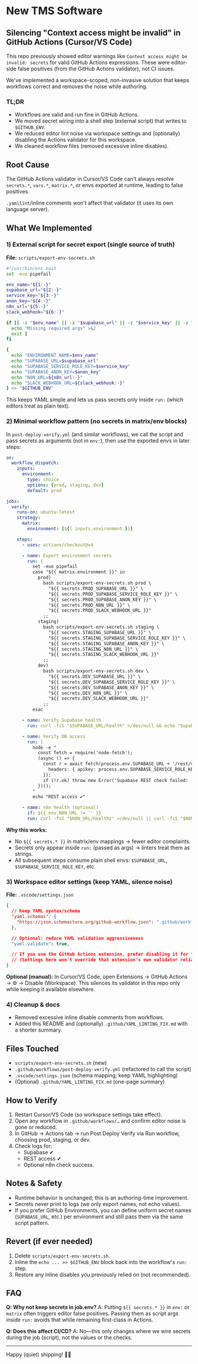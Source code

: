 # New TMS Software

## Silencing "Context access might be invalid" in GitHub Actions (Cursor/VS Code)

This repo previously showed editor warnings like `Context access might be invalid: secrets` for valid GitHub Actions expressions. These were editor-side false positives (from the GitHub Actions validator), not CI issues.

We've implemented a workspace-scoped, non-invasive solution that keeps workflows correct and removes the noise while authoring.

### TL;DR
- Workflows are valid and run fine in GitHub Actions.
- We moved secret wiring into a shell step (external script) that writes to `$GITHUB_ENV`.
- We reduced editor lint noise via workspace settings and (optionally) disabling the Actions validator for this workspace.
- We cleaned workflow files (removed excessive inline disables).

## Root Cause
The GitHub Actions validator in Cursor/VS Code can't always resolve `secrets.*`, `vars.*`, `matrix.*`, or envs exported at runtime, leading to false positives.

`.yamllint`/inline comments won't affect that validator (it uses its own language server).

## What We Implemented

### 1) External script for secret export (single source of truth)
**File:** `scripts/export-env-secrets.sh`

```bash
#!/usr/bin/env bash
set -euo pipefail

env_name="${1:-}"
supabase_url="${2:-}"
service_key="${3:-}"
anon_key="${4:-}"
n8n_url="${5:-}"
slack_webhook="${6:-}"

if [[ -z "$env_name" || -z "$supabase_url" || -z "$service_key" || -z "$anon_key" ]]; then
  echo "Missing required args" >&2
  exit 1
fi

{
  echo "ENVIRONMENT_NAME=$env_name"
  echo "SUPABASE_URL=$supabase_url"
  echo "SUPABASE_SERVICE_ROLE_KEY=$service_key"
  echo "SUPABASE_ANON_KEY=$anon_key"
  echo "N8N_URL=${n8n_url:-}"
  echo "SLACK_WEBHOOK_URL=${slack_webhook:-}"
} >> "$GITHUB_ENV"
```

This keeps YAML simple and lets us pass secrets only inside `run:` (which editors treat as plain text).

### 2) Minimal workflow pattern (no secrets in matrix/env blocks)
In `post-deploy-verify.yml` (and similar workflows), we call the script and pass secrets as arguments (not in `env:`), then use the exported envs in later steps:

```yaml
on:
  workflow_dispatch:
    inputs:
      environment:
        type: choice
        options: [prod, staging, dev]
        default: prod

jobs:
  verify:
    runs-on: ubuntu-latest
    strategy:
      matrix:
        environment: [${{ inputs.environment }}]

    steps:
      - uses: actions/checkout@v4

      - name: Export environment secrets
        run: |
          set -euo pipefail
          case "${{ matrix.environment }}" in
            prod)
              bash scripts/export-env-secrets.sh prod \
                "${{ secrets.PROD_SUPABASE_URL }}" \
                "${{ secrets.PROD_SUPABASE_SERVICE_ROLE_KEY }}" \
                "${{ secrets.PROD_SUPABASE_ANON_KEY }}" \
                "${{ secrets.PROD_N8N_URL }}" \
                "${{ secrets.PROD_SLACK_WEBHOOK_URL }}"
              ;;
            staging)
              bash scripts/export-env-secrets.sh staging \
                "${{ secrets.STAGING_SUPABASE_URL }}" \
                "${{ secrets.STAGING_SUPABASE_SERVICE_ROLE_KEY }}" \
                "${{ secrets.STAGING_SUPABASE_ANON_KEY }}" \
                "${{ secrets.STAGING_N8N_URL }}" \
                "${{ secrets.STAGING_SLACK_WEBHOOK_URL }}"
              ;;
            dev)
              bash scripts/export-env-secrets.sh dev \
                "${{ secrets.DEV_SUPABASE_URL }}" \
                "${{ secrets.DEV_SUPABASE_SERVICE_ROLE_KEY }}" \
                "${{ secrets.DEV_SUPABASE_ANON_KEY }}" \
                "${{ secrets.DEV_N8N_URL }}" \
                "${{ secrets.DEV_SLACK_WEBHOOK_URL }}"
              ;;
          esac

      - name: Verify Supabase health
        run: curl -fsS "$SUPABASE_URL/health" >/dev/null && echo "Supabase ✔"

      - name: Verify DB access
        run: |
          node -e "
            const fetch = require('node-fetch');
            (async () => {
              const r = await fetch(process.env.SUPABASE_URL + '/rest/v1/', {
                headers: { apikey: process.env.SUPABASE_SERVICE_ROLE_KEY }
              });
              if (!r.ok) throw new Error('Supabase REST check failed: ' + r.status);
            })();
          "
          echo "REST access ✔"

      - name: n8n health (optional)
        if: ${{ env.N8N_URL != '' }}
        run: curl -fsS "$N8N_URL/healthz" >/dev/null || curl -fsS "$N8N_URL" >/dev/null
```

**Why this works:**
- No `${{ secrets.* }}` in matrix/env mappings → fewer editor complaints.
- Secrets only appear inside `run:` (passed as args) → linters treat them as strings.
- All subsequent steps consume plain shell envs: `$SUPABASE_URL`, `$SUPABASE_SERVICE_ROLE_KEY`, etc.

### 3) Workspace editor settings (keep YAML, silence noise)
**File:** `.vscode/settings.json`

```json
{
  // Keep YAML syntax/schema
  "yaml.schemas": {
    "https://json.schemastore.org/github-workflow.json": ".github/workflows/*.yml"
  },

  // Optional: reduce YAML validation aggressiveness
  "yaml.validate": true,

  // If you use the GitHub Actions extension, prefer disabling it for this workspace via the UI.
  // (Settings here won't override that extension's own validator reliably.)
}
```

**Optional (manual):** In Cursor/VS Code, open Extensions → GitHub Actions → ⚙️ → Disable (Workspace).
This silences its validator in this repo only while keeping it available elsewhere.

### 4) Cleanup & docs
- Removed excessive inline disable comments from workflows.
- Added this README and (optionally) `.github/YAML_LINTING_FIX.md` with a shorter summary.

## Files Touched
- `scripts/export-env-secrets.sh` (new)
- `.github/workflows/post-deploy-verify.yml` (refactored to call the script)
- `.vscode/settings.json` (schema mapping; keep YAML highlighting)
- (Optional) `.github/YAML_LINTING_FIX.md` (one-page summary)

## How to Verify
1. Restart Cursor/VS Code (so workspace settings take effect).
2. Open any workflow in `.github/workflows/…` and confirm editor noise is gone or reduced.
3. In GitHub → Actions tab → run Post Deploy Verify via Run workflow, choosing prod, staging, or dev.
4. Check logs for:
   - Supabase ✔
   - REST access ✔
   - Optional n8n check success.

## Notes & Safety
- Runtime behavior is unchanged; this is an authoring-time improvement.
- Secrets never print to logs (we only export names, not echo values).
- If you prefer GitHub Environments, you can define uniform secret names (`SUPABASE_URL`, etc.) per environment and still pass them via the same script pattern.

## Revert (if ever needed)
1. Delete `scripts/export-env-secrets.sh`.
2. Inline the `echo ... >> $GITHUB_ENV` block back into the workflow's `run:` step.
3. Restore any inline disables you previously relied on (not recommended).

## FAQ

**Q: Why not keep secrets in job.env?**
A: Putting `${{ secrets.* }}` in `env:` or `matrix` often triggers editor false positives. Passing them as script args inside `run:` avoids that while remaining first-class in Actions.

**Q: Does this affect CI/CD?**
A: No—this only changes where we wire secrets during the job (script), not the values or the checks.

---

Happy (quiet) shipping! 🚚✨

